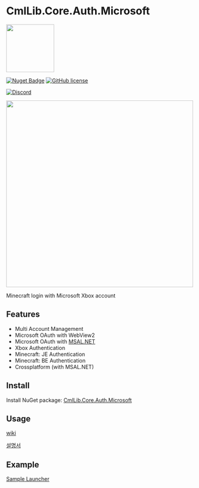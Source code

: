 # CmlLib.Core.Auth.Microsoft

<img src='https://raw.githubusercontent.com/CmlLib/CmlLib.Core/master/icon.png' width=128>

[![Nuget Badge](https://img.shields.io/nuget/v/CmlLib.Core.Auth.Microsoft)](https://www.nuget.org/packages/CmlLib.Core.Auth.Microsoft)
[![GitHub license](https://img.shields.io/github/license/Naereen/StrapDown.js.svg)](https://github.com/CmlLib/CmlLib.Core.Auth.Microsoft/blob/master/LICENSE)

[![Discord](https://img.shields.io/discord/795952027443527690?label=discord\&logo=discord\&style=for-the-badge)](https://discord.gg/cDW2pvwHSc)

<img src="https://user-images.githubusercontent.com/17783561/120596686-02b15980-c47f-11eb-96e9-4ea03f451352.png" width=500/>

Minecraft login with Microsoft Xbox account

## Features

- Multi Account Management
- Microsoft OAuth with WebView2
- Microsoft OAuth with [MSAL.NET](https://github.com/AzureAD/microsoft-authentication-library-for-dotnet)
- Xbox Authentication
- Minecraft: JE Authentication
- Minecraft: BE Authentication
- Crossplatform (with MSAL.NET)

## Install

Install NuGet package: [CmlLib.Core.Auth.Microsoft](https://www.nuget.org/packages/CmlLib.Core.Auth.Microsoft)

## Usage

[wiki](https://alphabs.gitbook.io/cmllib/cmllib.core.auth.microsoft/home)

[설명서](https://alphabs.gitbook.io/cmllib/v/ko/cmllib.core.auth.microsoft/cmllib.core.auth.microsoft)

## Example

[Sample Launcher](https://github.com/CmlLib/CmlLib-Minecraft-Launcher)
